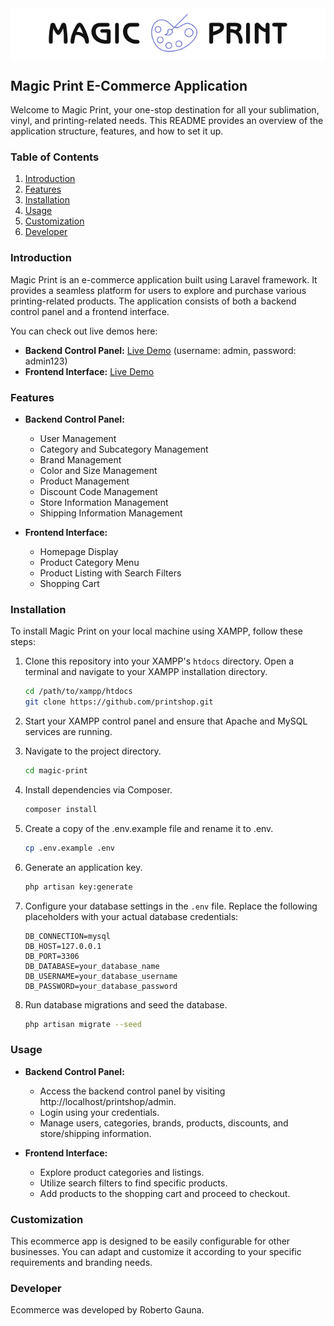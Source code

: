<div style="text-align: center; background-color: white">
    <img src="./assets/images/logo.png" alt="Magic Print Logo" width="400">
</div>

## Magic Print E-Commerce Application

Welcome to Magic Print, your one-stop destination for all your sublimation, vinyl, and printing-related needs. This README provides an overview of the application structure, features, and how to set it up.

### Table of Contents
1. [Introduction](#introduction)
2. [Features](#features)
3. [Installation](#installation)
4. [Usage](#usage)
5. [Customization](#customization)
6. [Developer](#developer)

### Introduction
Magic Print is an e-commerce application built using Laravel framework. It provides a seamless platform for users to explore and purchase various printing-related products. The application consists of both a backend control panel and a frontend interface.

You can check out live demos here:
- **Backend Control Panel:** [Live Demo](#) (username: admin, password: admin123)
- **Frontend Interface:** [Live Demo](#)

### Features
- **Backend Control Panel:**
  - User Management
  - Category and Subcategory Management
  - Brand Management
  - Color and Size Management
  - Product Management
  - Discount Code Management
  - Store Information Management
  - Shipping Information Management

- **Frontend Interface:**
  - Homepage Display
  - Product Category Menu
  - Product Listing with Search Filters
  - Shopping Cart

### Installation
To install Magic Print on your local machine using XAMPP, follow these steps:

1. Clone this repository into your XAMPP's `htdocs` directory. Open a terminal and navigate to your XAMPP installation directory.
   ```bash
   cd /path/to/xampp/htdocs
   git clone https://github.com/printshop.git

2. Start your XAMPP control panel and ensure that Apache and MySQL services are running.

3. Navigate to the project directory.
    ```bash
    cd magic-print

4. Install dependencies via Composer.
    ```bash
    composer install

5. Create a copy of the .env.example file and rename it to .env.
    ```bash
    cp .env.example .env

6. Generate an application key.
    ```bash
    php artisan key:generate

7. Configure your database settings in the `.env` file. Replace the following placeholders with your actual database credentials:

   ```plaintext
   DB_CONNECTION=mysql
   DB_HOST=127.0.0.1
   DB_PORT=3306
   DB_DATABASE=your_database_name
   DB_USERNAME=your_database_username
   DB_PASSWORD=your_database_password

8. Run database migrations and seed the database.
    ```bash
    php artisan migrate --seed

### Usage
  - **Backend Control Panel:**

    - Access the backend control panel by visiting http://localhost/printshop/admin.
    - Login using your credentials.
    - Manage users, categories, brands, products, discounts, and store/shipping information.

  - **Frontend Interface:**

    - Explore product categories and listings.
    - Utilize search filters to find specific products.
    - Add products to the shopping cart and proceed to checkout.

### Customization
This ecommerce app is designed to be easily configurable for other businesses. You can adapt and customize it according to your specific requirements and branding needs.

### Developer
Ecommerce was developed by Roberto Gauna.